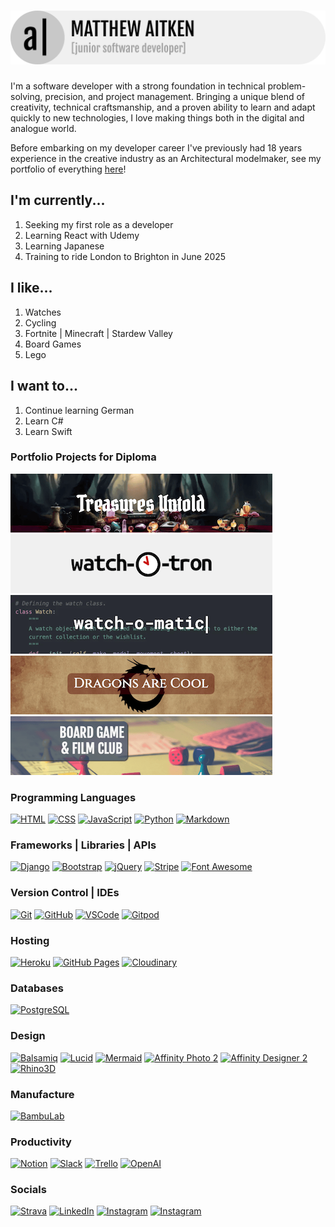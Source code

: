 # [![Matthew Aitken](/assets/apeskinian_banner.png)](https://apeskinian.github.io/)

I'm a software developer with a strong foundation in technical problem-solving, precision, and project management. Bringing a unique blend of creativity, technical craftsmanship, and a proven ability to learn and adapt quickly to new technologies, I love making things both in the digital and analogue world.

Before embarking on my developer career I've previously had 18 years experience in the creative industry as an Architectural modelmaker, see my portfolio of everything [here](https://apeskinian.github.io/)!

## I'm currently...
1. Seeking my first role as a developer
2. Learning React with Udemy
3. Learning Japanese
4. Training to ride London to Brighton in June 2025

## I like...
1. Watches
2. Cycling
4. Fortnite | Minecraft | Stardew Valley
5. Board Games
3. Lego

## I want to...
1. Continue learning German
3. Learn C#
4. Learn Swift

### Portfolio Projects for Diploma
[![TU](assets/treasures_untold.png)](https://apeskinian-treasures-untold-568a3e176ede.herokuapp.com/)
[![WOT](assets/watch_o_tron.png)](https://apeskinian-watch-o-tron-f4512ce56f33.herokuapp.com/)
[![WOM](assets/watch_o_matic.png)](https://apeskinian-watch-o-matic-8cd45839ba26.herokuapp.com/)
[![DAC](assets/dragons_are_cool.png)](https://apeskinian.github.io/p2_dac/)
[![BGFC](assets/bgfc.png)](https://apeskinian.github.io/p1_bgfc/)

### Programming Languages
[![HTML](https://img.shields.io/badge/HTML5-E34F26?logo=html5&logoColor=fff&style=for-the-badge)](https://en.wikipedia.org/wiki/HTML)
[![CSS](https://img.shields.io/badge/CSS-639?logo=css&logoColor=fff&style=for-the-badge)](https://en.wikipedia.org/wiki/CSS)
[![JavaScript](https://img.shields.io/badge/JavaScript-F7DF1E?logo=javascript&logoColor=000&style=for-the-badge)](https://en.wikipedia.org/wiki/JavaScript)
[![Python](https://img.shields.io/badge/Python-3776AB?logo=python&logoColor=fff&style=for-the-badge)](https://www.python.org/)
[![Markdown](https://img.shields.io/badge/Markdown-000?logo=markdown&logoColor=fff&style=for-the-badge)](https://en.wikipedia.org/wiki/Markdown)

### Frameworks | Libraries | APIs
[![Django](https://img.shields.io/badge/Django-092E20?logo=django&logoColor=fff&style=for-the-badge)](https://www.djangoproject.com/)
[![Bootstrap](https://img.shields.io/badge/Bootstrap-7952B3?logo=bootstrap&logoColor=fff&style=for-the-badge)](https://getbootstrap.com/)
[![jQuery](https://img.shields.io/badge/jQuery-0769AD?logo=jquery&logoColor=fff&style=for-the-badge)](https://jquery.com/)
[![Stripe](https://img.shields.io/badge/Stripe-635BFF?logo=stripe&logoColor=fff&style=for-the-badge)](https://stripe.com/gb)
[![Font Awesome](https://img.shields.io/badge/Font%20Awesome-538DD7?logo=fontawesome&logoColor=fff&style=for-the-badge)](https://fontawesome.com/)

### Version Control | IDEs
[![Git](https://img.shields.io/badge/Git-F05032?logo=git&logoColor=fff&style=for-the-badge)](https://git-scm.com/)
[![GitHub](https://img.shields.io/badge/GitHub-181717?logo=github&logoColor=fff&style=for-the-badge)](https://github.com/apeskinian)
[![VSCode](https://img.shields.io/badge/VSCode-0A66C2?&style=for-the-badge)](https://code.visualstudio.com/)
[![Gitpod](https://img.shields.io/badge/Gitpod-FFAE33?logo=gitpod&logoColor=fff&style=for-the-badge)](https://www.gitpod.io/)

### Hosting
[![Heroku](https://img.shields.io/badge/Heroku-430098?logo=heroku&logoColor=fff&style=for-the-badge)](https://www.heroku.com/)
[![GitHub Pages](https://img.shields.io/badge/GitHub%20Pages-222?logo=githubpages&logoColor=fff&style=for-the-badge)](https://pages.github.com/)
[![Cloudinary](https://img.shields.io/badge/Cloudinary-3448C5?logo=cloudinary&logoColor=fff&style=for-the-badge)](https://cloudinary.com/)

### Databases
[![PostgreSQL](https://img.shields.io/badge/PostgreSQL-4169E1?logo=postgresql&logoColor=fff&style=for-the-badge)](https://www.postgresql.org/)

### Design
[![Balsamiq](https://img.shields.io/badge/Balsamiq-a7295a?&style=for-the-badge)](https://balsamiq.com/)
[![Lucid](https://img.shields.io/badge/Lucid-282C33?logo=lucid&logoColor=fff&style=for-the-badge)](https://www.lucidchart.com/pages)
[![Mermaid](https://img.shields.io/badge/Mermaid-FF3670?logo=mermaid&logoColor=fff&style=for-the-badge)](https://www.mermaidchart.com/)
[![Affinity Photo 2](https://img.shields.io/badge/Affinity%20Photo-4E3188?logo=affinityphoto&logoColor=fff&style=for-the-badge)](https://affinity.serif.com/en-gb/photo/)
[![Affinity Designer 2](https://img.shields.io/badge/Affinity%20Designer-134881?logo=affinitydesigner&logoColor=fff&style=for-the-badge)](https://affinity.serif.com/en-gb/designer/)
[![Rhino3D](https://img.shields.io/badge/Rhinoceros-801010?logo=rhinoceros&logoColor=fff&style=for-the-badge)](https://www.rhino3d.com/)

### Manufacture
[![BambuLab](https://img.shields.io/badge/Bambu%20Lab-00AE42?logo=bambulab&logoColor=fff&style=for-the-badge)](https://bambulab.com/en-us/download/studio)

### Productivity
[![Notion](https://img.shields.io/badge/Notion-000?logo=notion&logoColor=fff&style=for-the-badge)](https://www.notion.com/)
[![Slack](https://img.shields.io/badge/Slack-4A154B?logo=slack&logoColor=fff&style=for-the-badge)](https://slack.com/intl/en-gb/)
[![Trello](https://img.shields.io/badge/Trello-0052CC?logo=trello&logoColor=fff&style=for-the-badge)](https://trello.com/)
[![OpenAI](https://img.shields.io/badge/OpenAI-412991?logo=openai&logoColor=fff&style=for-the-badge)](https://openai.com/)

### Socials
[![Strava](https://img.shields.io/badge/Strava-FC4C02?&style=for-the-badge&logo=strava&logoColor=fff)](https://www.strava.com/athletes/138497633)
[![LinkedIn](https://img.shields.io/badge/LinkedIn-0A66C2?&style=for-the-badge&logo=linkedin&logoColor=fff)](https://www.linkedin.com/in/apeskinian/)
[![Instagram](https://img.shields.io/badge/Instagram-E4405F?&style=for-the-badge&logo=instagram&logoColor=fff)](https://www.instagram.com/apeskinian/)
[![Instagram](https://img.shields.io/badge/Duolingo-58CC02?&style=for-the-badge&logo=duolingo&logoColor=fff)](https://www.duolingo.com/profile/apeskinian)
